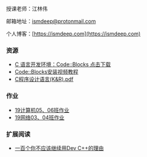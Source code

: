 授课老师：江林伟

邮箱地址：[ismdeep@protonmail.com](mailto:ismdeep@protonmail.com)

个人博客：[https://ismdeep.com](https://ismdeep.com)

### 资源

- [C 语言开发环境：Code::Blocks 点击下载](https://ismdeep.oss-cn-shenzhen.aliyuncs.com/c-course-sharing/codeblocks-17.12mingw-setup.exe)
- [Code::Blocks安装视频教程](https://www.bilibili.com/video/av68587703)
- [C程序设计语言(K&R).pdf](https://ismdeep.oss-cn-shenzhen.aliyuncs.com/c-course-sharing/C%E7%A8%8B%E5%BA%8F%E8%AE%BE%E8%AE%A1%E8%AF%AD%E8%A8%80%28K%26R%29%E6%B8%85%E6%99%B0%E4%B8%AD%E6%96%87%E7%89%88.pdf)



### 作业

- [19计算机05、06班作业](/c-course/homework-cs-05-06)
- [19网络03、04班作业](/c-course/homework-ne-03-04)


### 扩展阅读

- [一百个你不应该继续用Dev C++的理由](https://blog.csdn.net/qq_40688707/article/details/81137667)

